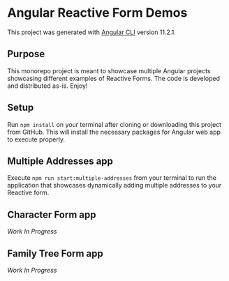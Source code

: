 # Angular Reactive Form Demos

This project was generated with [Angular CLI](https://github.com/angular/angular-cli) version 11.2.1.

## Purpose

This monorepo project is meant to showcase multiple Angular projects showcasing different examples of Reactive Forms. The code is developed and distributed as-is. Enjoy!

## Setup

Run `npm install` on your terminal after cloning or downloading this project from GitHub. This will install the necessary packages for Angular web app to execute properly.

## Multiple Addresses app

Execute `npm run start:multiple-addresses` from your terminal to run the application that showcases dynamically adding multiple addresses to your Reactive form.

## Character Form app

_Work In Progress_

## Family Tree Form app

_Work In Progress_
